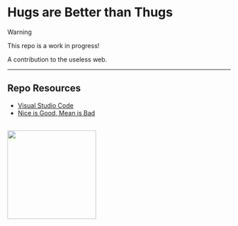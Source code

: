 # Hugs are Better than Thugs

> [!Warning]  
> This repo is a work in progress!

A contribution to the useless web.

***

## Repo Resources

* [Visual Studio Code](https://code.visualstudio.com/) 
* [Nice is Good, Mean is Bad](https://www.youtube.com/watch?v=zzGl9vRqeaM&t=6s)

<br>
<a href="https://codeadam.ca">
<img src="https://cdn.codeadam.ca/images@1.0.0/codeadam-logo-coloured-horizontal.png" width="200">
</a>
